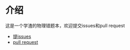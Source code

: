 # 介绍

这是一个学渣的物理错题本，欢迎提交issues和pull request
- [提issues](https://github.com/quang-Ivan/physics/issues)
- [pull request](https://github.com/quang-Ivan/physics/pulls)